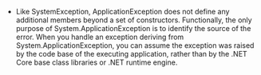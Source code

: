 - Like SystemException, ApplicationException does not define any additional members beyond a set of constructors. Functionally, the only purpose of System.ApplicationException is to identify the source of the error. When you handle an exception deriving from System.ApplicationException, you can assume the exception was raised by the code base of the executing application, rather than by the .NET Core base class libraries or .NET runtime engine.
